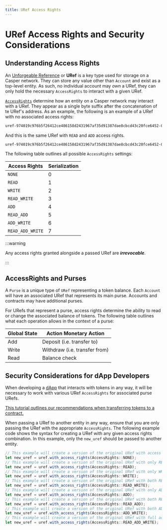 ```yaml
---
title: URef Access Rights
---
```


# URef Access Rights and Security Considerations

## Understanding Access Rights

An [Unforgeable Reference](../../concepts/design/casper-design/#uref-head) or **URef** is a key type used for storage on a Casper network. They can store any value other than `Account` and exist as a top-level entity. As such, no individual account may *own* a URef, they can only hold the necessary `AccessRights` to interact with a given URef.

[`AccessRights`](../../concepts/serialization-standard/#clvalue-uref) determine how an entity on a Casper network may interact with a URef. They appear as a single byte suffix after the concatenation of te URef's address. As an example, the following is an example of a URef with no associated access rights:

```bash
uref-974019c976b5f26412ce486158d2431967af35d91387dae8cbcd43c20fce6452-000
```

And this is the same URef with `READ` and `ADD` access rights.

```bash
uref-974019c976b5f26412ce486158d2431967af35d91387dae8cbcd43c20fce6452-005
```

The following table outlines all possible `AccessRights` settings:

| Access Rights    | Serialization |
| ---------------- | ------------- |
| `NONE`           |  0            |
| `READ`           |  1            |
| `WRITE`          |  2            |
| `READ_WRITE`     |  3            |
| `ADD`            |  4            |
| `READ_ADD`       |  5            |
| `ADD_WRITE`      |  6            |
| `READ_ADD_WRITE` |  7            |

:::warning

Any access rights granted alongside a passed URef are ***irrevocable***.

:::


## AccessRights and Purses

A `Purse` is a unique type of `URef` representing a token balance. Each `Account` will have an associated URef that represents its main purse. Accounts and contracts may have additional purses.

For URefs that represent a purse, access rights determine the ability to read or change the associated balance of tokens. The following table outlines what each operation allows in the context of a purse:

| Global State | Action Monetary Action                           |
| ------------ | ------------------------------------------------ |
| Add          | Deposit (i.e. transfer to)                       |
| Write        | Withdraw (i.e. transfer from)                    |
| Read         | Balance check                                    |

## Security Considerations for dApp Developers

When developing a [dApp](../dapps/dapp/) that interacts with tokens in any way, it will be necessary to work with various URef `AccessRights` for associated purse URefs.

[This tutorial outlines our recommendations when transferring tokens to a contract.](../../resources/tutorials/advanced/transfer-token-to-contract/)

When passing a URef to another entity in any way, ensure that you are only passing the URef with the appropriate `AccessRights`. The following example code shows the syntax for creating a URef with any given access rights combination. In this example, only the `new_uref` should be passed to another entity.

```js
// This example will create a version of the original URef with access rights stripped entirely.
let new_uref = uref.with_access_rights(AccessRights::NONE);
// This example will create a version of the original URef with only READ access rights.
let new_uref = uref.with_access_rights(AccessRights::READ);
// This example will create a version of the original URef with only WRITE access rights.
let new_uref = uref.with_access_rights(AccessRights::WRITE);
// This example will create a version of the original URef with both READ and WRITE access rights.
let new_uref = uref.with_access_rights(AccessRights::READ_WRITE);
// This example will create a version of the original URef with only ADD access rights.
let new_uref = uref.with_access_rights(AccessRights::ADD);
// This example will create a version of the original URef with both READ and ADD access rights.
let new_uref = uref.with_access_rights(AccessRights::READ_ADD);
// This example will create a version of the original URef with both ADD and WRITE access rights.
let new_uref = uref.with_access_rights(AccessRights::ADD_WRITE);
// This example will create a version of the original URef with full access rights.
let new_uref = uref.with_access_rights(AccessRights::READ_ADD_WRITE);
```